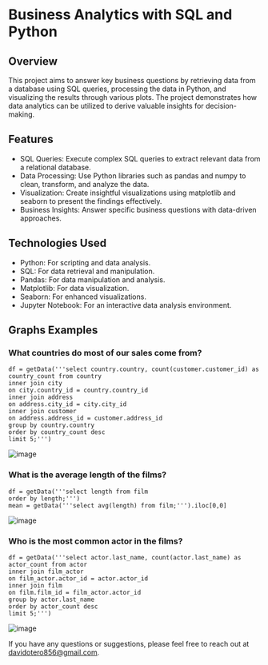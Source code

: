 # Business Analytics with SQL and Python
## Overview
This project aims to answer key business questions by retrieving data from a database using SQL queries, processing the data in Python, and visualizing the results through various plots. The project demonstrates how data analytics can be utilized to derive valuable insights for decision-making.

## Features
- SQL Queries: Execute complex SQL queries to extract relevant data from a relational database.
- Data Processing: Use Python libraries such as pandas and numpy to clean, transform, and analyze the data.
- Visualization: Create insightful visualizations using matplotlib and seaborn to present the findings effectively.
- Business Insights: Answer specific business questions with data-driven approaches.
  
## Technologies Used
- Python: For scripting and data analysis.
- SQL: For data retrieval and manipulation.
- Pandas: For data manipulation and analysis.
- Matplotlib: For data visualization.
- Seaborn: For enhanced visualizations.
- Jupyter Notebook: For an interactive data analysis environment.

## Graphs Examples
### What countries do most of our sales come from?

```
df = getData('''select country.country, count(customer.customer_id) as country_count from country
inner join city
on city.country_id = country.country_id
inner join address
on address.city_id = city.city_id
inner join customer
on address.address_id = customer.address_id
group by country.country
order by country_count desc
limit 5;''')
```

![image](https://github.com/user-attachments/assets/9b28778c-eecf-4ee7-a18e-24c91f95d8f5)

### What is the average length of the films?

```
df = getData('''select length from film
order by length;''')
mean = getData('''select avg(length) from film;''').iloc[0,0]
```

![image](https://github.com/user-attachments/assets/553a9ea0-b3a4-4908-b8a3-a23753f9dac1)

### Who is the most common actor in the films?

```
df = getData('''select actor.last_name, count(actor.last_name) as actor_count from actor
inner join film_actor
on film_actor.actor_id = actor.actor_id
inner join film
on film.film_id = film_actor.actor_id
group by actor.last_name
order by actor_count desc
limit 5;''')
```
![image](https://github.com/user-attachments/assets/1fb8e92a-3fa3-480d-aa5b-c79f88e9476b)



If you have any questions or suggestions, please feel free to reach out at davidotero856@gmail.com.
